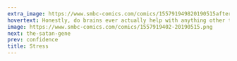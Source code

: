 ```yaml
---
extra_image: https://www.smbc-comics.com/comics/155791949820190515after.png
hovertext: Honestly, do brains ever actually help with anything other than breathing?
image: https://www.smbc-comics.com/comics/1557919402-20190515.png
next: the-satan-gene
prev: confidence
title: Stress
---
```

